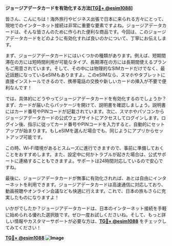 **ジョージアデータカードを有効化する方法[[TG💪+ @esim1088](https://t.me/s/esim1088)]**

皆さん、こんにちは！海外旅行やビジネス出張で日本に来られる方々にとって、現地でのインターネット接続は非常に重要な要素ですよね。ジョージアデータカードは、そんな皆さんのために作られた便利な商品です。今回は、このジョージアデータカードをどのように有効化すれば良いのかについて、丁寧にお伝えします。

まず、ジョージアデータカードにはいくつかの種類があります。例えば、短期間滞在の方には短時間利用が可能なタイプ、長期滞在の方には長期間使えるプランもご用意されています。そして、その中には物理的なSIMカードだけでなく、最近話題になっているeSIMもありますよ。このeSIMなら、スマホやタブレットに直接インストールできるので、携帯電話の交換や新しいカードの挿入が不要で便利なんです！

では、具体的にどうやってジョージアデータカードを有効化するのでしょうか？まず、カードが届いたらパッケージを開けて、説明書を確認しましょう。説明書にはカード番号やPINコードが記載されています。次に、スマホやパソコンからジョージアデータカードの公式ウェブサイトにアクセスしてログインします。ログイン後、指示に従ってカード番号やPINコードを入力すると、自動的にセットアップが始まります。もしeSIMを選んだ場合でも、同じようにアプリからセットアップ可能です。

この時、Wi-Fi環境があるとスムーズに進行できますので、事前に準備しておくことをおすすめします。また、設定中に何かトラブルが起きた場合は、公式サポートに連絡することもできますよ。サポートは24時間対応しているので安心ですね。

最後に、ジョージアデータカードが無事に有効化されれば、あとは自由にインターネットを利用できます。ジョージアデータカードは高速通信に対応しており、動画視聴やオンライン会議なども快適に行えます。これで、日本の旅もさらに充実したものになりますよ！

いかがでしたか？ジョージアデータカードは、日本のインターネット接続を手軽に始められる優れた選択肢です。ぜひ一度お試しくださいね。そして、もっと詳しい情報やカスタマーサポートが必要な方は、**[TG💪+ @esim1088](https://t.me/s/esim1088)** をチェックしてみてください！

**[TG💪+ @esim1088](https://t.me/s/esim1088) ![Image](https://i.postimg.cc/Y0z9fWf4/image.png)**